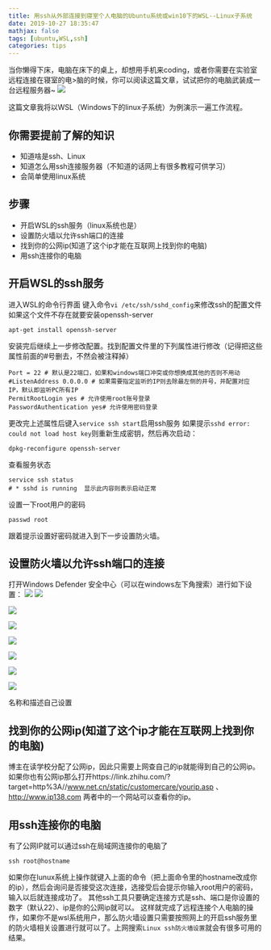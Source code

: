 ```yaml
---
title: 用ssh从外部连接到寝室个人电脑的Ubuntu系统或win10下的WSL--Linux子系统
date: 2019-10-27 18:35:47
mathjax: false
tags: [ubuntu,WSL,ssh]
categories: tips
---
```

当你懒得下床，电脑在床下的桌上，却想用手机来coding，或者你需要在实验室远程连接在寝室的电>脑的时候，你可以阅读这篇文章，试试把你的电脑武装成一台远程服务器~
![](https://imgbed-1258201753.cos.ap-guangzhou.myqcloud.com/img/blur-communication-computer-2148217.jpg)
<!--more-->
这篇文章我将以WSL（Windows下的linux子系统）为例演示一遍工作流程。
## 你需要提前了解的知识
- 知道啥是ssh、Linux
- 知道怎么用ssh连接服务器（不知道的话网上有很多教程可供学习）
- 会简单使用linux系统

## 步骤
- 开启WSL的ssh服务（linux系统也是）
- 设置防火墙以允许ssh端口的连接
- 找到你的公网ip(知道了这个ip才能在互联网上找到你的电脑)
- 用ssh连接你的电脑

## 开启WSL的ssh服务
进入WSL的命令行界面
键入命令`vi /etc/ssh/sshd_config`来修改ssh的配置文件
如果这个文件不存在就要安装openssh-server
```
apt-get install openssh-server
```
安装完后继续上一步修改配置。找到配置文件里的下列属性进行修改（记得把这些属性前面的#号删去，不然会被注释掉）
```
Port = 22 # 默认是22端口，如果和windows端口冲突或你想换成其他的否则不用动
#ListenAddress 0.0.0.0 # 如果需要指定监听的IP则去除最左侧的井号，并配置对应IP，默认即监听PC所有IP
PermitRootLogin yes # 允许使用root账号登录
PasswordAuthentication yes# 允许使用密码登录
```
更改完上述属性后键入`service ssh start`启用ssh服务
如果提示`sshd error: could not load host key`则重新生成密钥，然后再次启动：
```
dpkg-reconfigure openssh-server
```
查看服务状态
```
service ssh status
# * sshd is running  显示此内容则表示启动正常
```
设置一下root用户的密码
```
passwd root
```
跟着提示设置好密码就进入到下一步设置防火墙。
## 设置防火墙以允许ssh端口的连接
打开Windows Defender 安全中心（可以在windows左下角搜索）进行如下设置：
![](https://raw.githubusercontent.com/cogito0823/photos/master/img/{892ABD49-7363-49CE-97E7-E3BABB7C0E00}.png)
![](https://raw.githubusercontent.com/cogito0823/photos/master/img/{31E6F21B-8894-464F-B659-784BF38D2EB9}.png)

![](https://raw.githubusercontent.com/cogito0823/photos/master/img/sssss.jpg)

![](https://raw.githubusercontent.com/cogito0823/photos/master/img/23456.jpg)

![](https://raw.githubusercontent.com/cogito0823/photos/master/img/223232222.jpg)

![](https://raw.githubusercontent.com/cogito0823/photos/master/img/w.jpg)

![](https://raw.githubusercontent.com/cogito0823/photos/master/img/3323ds.jpg)

![](https://raw.githubusercontent.com/cogito0823/photos/master/img/image-20191027181607110.png)

名称和描述自己设置
## 找到你的公网ip(知道了这个ip才能在互联网上找到你的电脑)
博主在读学校分配了公网ip，因此只需要上网查自己的ip就能得到自己的公网ip。
如果你也有公网ip那么打开https://link.zhihu.com/?target=http%3A//www.net.cn/static/customercare/yourip.asp 、http://www.ip138.com 两者中的一个网站可以查看你的ip。
## 用ssh连接你的电脑
有了公网IP就可以通过ssh在局域网连接你的电脑了
```
ssh root@hostname
```
如果你在lunux系统上操作就键入上面的命令（把上面命令里的hostname改成你的ip），然后会询问是否接受这次连接，选接受后会提示你输入root用户的密码，输入以后就连接成功了。
其他ssh工具只要确定连接方式是ssh、端口是你设置的数字（默认22）、ip是你的公网ip就可以。
这样就完成了远程连接个人电脑的操作，如果你不是wsl系统用户，那么防火墙设置只需要按照网上的开启ssh服务里的防火墙相关设置进行就可以了。上网搜索`Linux ssh防火墙设置`就会有很多可用的结果。
